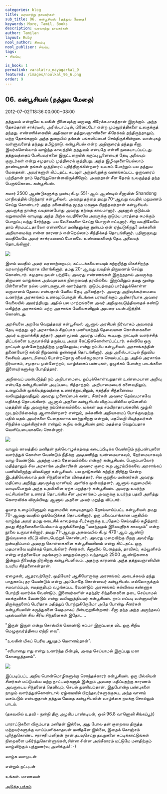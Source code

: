 ```yaml
---
categories: blog
title: வரலாற்று நாயகர்கள்
sub_title: 06. கன்பூசியஸ் (தத்துவ மேதை)
keywords: More, Tamil, Books
description: வரலாற்று நாயகர்கள்
author: Tamilan
layout: Ruby
nool_author: சிலம்பு
nool_publiser: சிலம்பு
tags:
- சிலம்பு

is_book: 1
permalink: varalatru_nayagarkal_9
featured: /images/noolkal_96_6.png
order: 9
---
```



## 06. கன்பூசியஸ் (தத்துவ மேதை)

2012-07-02T18:36:00.000+08:00

தத்துவம் என்றாலே உலகின் நினைவுக்கு வருவது கிரேக்கமாகத்தான் இருக்கும். அந்த தேசம்தான் சாக்ரடீஸ், அரிஸ்டாட்டில், பிளேட்டோ என்ற மும்மூர்த்திகளை உலகுக்குத் தந்தது. எண்ணிக்கையில் அதிகமான தத்துவஞானிகளை கிரேக்கம் தந்திருந்தாலும், மற்ற தேசங்களும் அந்த துறையில் தங்கள் பங்களிப்பைச் செய்திருக்கின்றன. வான்புகழ் வள்ளுவனைத் தந்தது தமிழ்நாடு. கன்பூசியஸ் என்ற அறிஞரைத் தந்தது சீனா. இவர்களெல்லாம் வாழ்ந்த காலத்தில் தத்துவம் என்பதே எள்ளி நகையாடப்பட்டது. தத்துவத்தைப் பேசியவர்களை இருட்டறையில் கருப்பு பூனையைத் தேடி அலையும் குருடர்கள் என்று சமுதாயம் முத்திரைக் குத்தியது. அந்த இழிவுகளையெல்லாம் தாண்டிதான் தங்கள் முத்திரைப் பதித்திருக்கின்றனர் உலகம் போற்றும் பல தத்துவ மேதைகள். அவர்களுள் கிட்டதட்ட கடவுள் அந்தஸ்துக்கு வணங்கப்பட்ட ஒருவரைப் பற்றிதான் நாம் தெரிந்துகொள்ளவிருக்கிறோம். அவர்தான் சீன தேசம் உலகுத்தத் தந்த பெருங்கொடை கன்பூசியஸ்.

சுமார் 2500 ஆண்டுகளுக்கு முன்பு கி.மு 551-ஆம் ஆண்டில் சீனாவின் Shandong மாநிலத்தில் பிறந்தார் கன்பூசியஸ். அவரது தந்தை தமது 70-ஆவது வயதில் மறுமணம் செய்து கொண்டார் அந்த மனைவிக்கு மூத்த மகனாக பிறந்தவர்தான் கன்பூசியஸ். அவருக்கு நான்கு வயதானபோது அவரது தந்தை காலமானார். அதனால் குடும்பம் வறுமையில் வாடியது அந்த பிஞ்சு வயதிலேயே அவருக்கு குடும்ப பாரத்தை சுமக்கும் பொறுப்பு வந்து சேர்ந்தது. பல வேலைகளை செய்து பொருள் ஈட்டினார். சிறு வயதிலேயே தாம் சிரமபட்டதாலோ என்னவோ மனிதனுக்கு துன்பம் ஏன் ஏற்படுகிறது? மக்களின் அறியாமைக்கு என்ன காரணம் என்றெல்லாம் சிந்திக்கத் தொடங்கினார். பதினாறாவது வயதிலேயே அவர் சாக்ரடீஸைப் போலவே உண்மைகளைத் தேடி அலையத் தொடங்கினார்.

![](http://4.bp.blogspot.com/-kAqD9MqzD2U/T_AFBq5QllI/AAAAAAAAB3g/s1WisBP3DbM/s320/chinese-confucius.png)

இளம் வயதில் அவர் வரலாற்றையும், கட்டடக்கலையையும் கற்றறிந்து மிகச்சிறந்த வரலாற்றாசிரியராக விளங்கினார். தமது 20-ஆவது வயதில் திருமணம் செய்து கொண்டார். சமுதாய நலன் பற்றியே அவரது எண்ணங்கள் இருந்ததால் அவருக்கு திருமண வாழ்க்கை அவ்வுளவாக நிறைவைத் தரவில்லை. இருப்பினும் தமது மூன்று பிள்ளைகளை நல்ல பண்புகளுடன் வளர்த்தார். குடும்பத்தைப் பார்த்துக்கொள்ள வருமானம் தேவை என்பதால் வேலை தேடி அலைந்தார். அவரது அறிவுக்கூர்மையை உணர்ந்த அரசாங்கம் உணவுப்பொருள் கிடங்கை பராமரிக்கும் அதிகாரியாக அவரை வேலையில் அமர்த்தியது. அதில் பல மாற்றங்களை அவர் அறிமுகபடுத்தியதைக் கண்டு மகிழ்ந்த அரசாங்கம் மற்ற அரசாங்க வேலைகளிலும் அவரை பயன்படுத்திக் கொண்டது.

அரசியலை அறவே வெறுத்தவர் கன்பூசியஸ் ஆனால் அரசியல் நிர்வாகம் அவரைத் தேடி வந்தது. ஓர் அரசாங்கம் சிறப்பாக பணியாற்றத் தேவையான கொள்கைகளை அவர் உருவாக்கித் தந்தார் அதன் மூலம் அவரது மதிப்பு கூடியது. நாட்டின் வளர்ச்சித் திட்டங்களை உருவாக்கித் தரும்படி அவர் கேட்டுக்கொள்ளப்பட்டார். கல்வியே ஒரு நாட்டின் முன்னேற்றத்திற்கு முதுகெலும்பு என்று நம்பிய கன்பூசியஸ் அரசாங்கத்தின் துணையோடு கல்வி நிறுவனம் ஒன்றைத் தொடங்கினார். அது அரிஸ்டாட்டில் நிறுவிய லைசியம் அகாடமியைப் போன்றதொரு கலைக்கழகமாக செயல்பட்டது. அதில் அரசாங்க நிர்வாகம், சமுதாய முன்னேற்றம், வாழ்க்கைப் பண்புகள், ஒழுக்கம் போன்ற பாடங்களை இளையர்களுக்கு போதித்தார்.

அறிவைப் பயன்படுத்தி நம் அறியாமையை ஒப்புக்கொள்வதுதான் உண்மையான அறிவு என்பதே கன்பூசியஸின் அடிப்படை சித்தாந்தம். அறியாமையைக் களைவதிலும், உழைப்பின் முக்கியத்துவத்தை உணர்த்துவதிலும், சுதந்திர சிந்தனையை வலியுறுத்துவதிலும் அவரது முனைப்பைக் கண்ட சீனர்கள் அவரை தெய்வமாகவே மதிக்கத் தொடங்கினர். ஆனால் அதனை கன்பூசியஸ் விரும்பவில்லை ஏனெனில் மதத்தின் மீது அவருக்கு நம்பிக்கையில்லை. மக்கள் மத சம்பிராதாயங்களில் மூழ்கி மூடநம்பிக்கைக்கு ஆளாகின்றனர் என்றும், மக்களின் அறியாமைப் போக்குவதற்கு பதில் மதம் அவர்களை பேதைகளாக மாற்றுகிறது என்றும், மதவெறி பிடித்தவர்கள் சிந்திக்க மறுக்கிறார்கள் என்றும் கூறிய கன்பூசியஸ் தாம் மதத்தை வெறுப்பதாக வெளிப்படையாகவே சொன்னார்.

![](http://4.bp.blogspot.com/-BQylDpTDd3Y/T_AFQESIwHI/AAAAAAAAB3w/ArZDE-35HHE/s320/Confucius.jpg)

வாழும் காலத்தில் மனிதன் நல்லொழுக்கத்தை கடைப்பிடிக்க வேண்டும் நற்பண்புகளை வளர்த்துக் கொள்ள வேண்டும் நீதிக்கு அடிபணிந்து உண்மையாகவும், நேர்மையாகவும் வாழ வேண்டும். அதற்கு மதம் தேவையில்லை என்றார் கன்பூசியஸ். பெரும்பாலோர் மதித்தாலும் சில அரசாங்க அதிகாரிகள் அவரை குறை கூற ஆரம்பிக்கவே அரசாங்கப் பணியிலிருந்து விலகினார் கன்பூசியஸ். பல நாடுகளில் சுற்றித் திரிந்து சென்ற இடத்திலெல்லாம் தன் சிந்தனைகளை விதைத்தார். சில குறுநில மன்னர்கள் அவரது மதிப்பை அறிந்து அவருக்கு மானியம் அளிக்க முன்வந்தனர். ஆனால் வறுமையில் வாடியபோதும் அந்த உதவிகளை ஏற்க மறுத்தார் கன்பூசியஸ். அவரது உயர்ந்த லட்சியங்களை உணரத் தொடங்கிய சீன அரசாங்கம் அவருக்கு உயர்ந்த பதவி அளித்து கெளரவிக்க விரும்பியது ஆனால் அதனை அவர் மறுத்து விட்டார்.

ஓயாத உழைப்பினாலும் வறுமையில் வாடியதாலும் நோய்வாய்ப்பட்ட கன்பூசியஸ் தமது 70-ஆவது வயதில் ஓய்வெடுக்கத் தொடங்கினார். ஒரு மலைப்பாங்கான பகுதியில் வாழ்ந்த அவர் தமது கடைசிக் காலத்தை சீடர்களுக்கு உபதேசம் செய்வதில் கழித்தார். தமது சிந்தனைகளையெல்லாம் ஒருங்கினைத்து "வசந்தமும் இலையுதிர்க் காலமும்" என்ற நூலை உருவாக்கினார். தமது 71-ஆவது அகவையில் கி.மு 479-ஆம் ஆண்டு இவ்வுலகை விட்டு விடைபெற்றுக் கொண்டார். அவரது மறைவிற்கு பிறகு அவர்மீது நன்மதிப்பால் அவரது கொள்கைகளை கன்பூசியனிஸம் என்று கிட்டதட்ட ஒரு மதமாகவே மதிக்கத் தொடங்கினர் சீனர்கள். சீனாவில் பெளத்தம், தாவிசம், கம்யூனிசம் என்று எத்தனையோ மதங்களும் மாறுதல்களும் வந்தாலும் 2500 ஆண்டுகளாக இன்றும் நிலைத்து நிற்கிறது கன்பூசியனிஸம். அதற்கு காரணம் அந்த தத்துவஞானியின் உயரிய சிந்தனைகள்தான்.

ஏழைகள், ஆதரவற்றோர், முதியோர் ஆகியோருக்கு அரசாங்கம் அடைக்கலம் தந்து பாதுகாப்பு தர வேண்டும் என்று அப்போதே சொன்னவர் கன்பூசியஸ். எல்லோருக்கும் சமவாய்ப்பும், சமதகுதியும் வழங்கப்பட வேண்டும் அரசாங்கம் கல்வியை கண்ணாக போற்றி வளர்க்க வேண்டும், இளையர்களின் சுதந்திர சிந்தனைகளை தடை செய்யாமல் ஊக்குவிக்க வேண்டும் என்று வலியுறுத்தியவர் கன்பூசியஸ். நாம் எப்படி வள்ளுவரின் திருக்குறளைப் பெரிதாக மதித்துப் போற்றுகிறோமோ அதே போன்று சீனர்கள் கன்பூசியஸின் கருத்துகளை வேதமாகப் பின்பற்றுகின்றனர். சீனா தந்த அந்த அருந்தவப் புதல்வனின் சில சீரிய சிந்தனைகள் இதோ.....

"இருள் இருள் என்று சொல்லிக் கொண்டு சும்மா இருப்பதை விட ஒரு சிறிய மெழுகுவர்த்தியை ஏற்றி வை".

"உலகின் மிகப் பெரிய ஆயுதம் மெளனம்தான்".

"சரியானது எது என்று உணர்ந்த பின்பும், அதை செய்யாமல் இருப்பது மகா கோழைத்தனம்".

![](http://3.bp.blogspot.com/-WDLxTMORPs8/T_AFI4gmdUI/AAAAAAAAB3o/QEog-BaiWDI/s320/Confucius+551+Bc+479+Bc+-+Confucius+-+Famous+Personalities.jpg)

இப்படிப்பட்ட அறிய பொன்மொழிகளுக்கு சொந்தக்காரர் கன்பூசியஸ். ஒரு பில்லியன் சீனர்கள் மட்டுமல்ல மற்ற நாட்டவர்களும் இன்றும் அவரை மதிப்பதற்கு காரணம் அவருடைய சிந்தனைத் தெளிவும், செயல் துணிவும்தான். இதுபோன்ற பண்புகளை நாமும் வளர்த்துக்கொண்டால் ஏழ்மையில் பிறந்தவர்களுக்குகூட அந்த வானம் வசப்படும் என்பதுதான் தத்துவ மேதை கன்பூசியஸின் வாழ்க்கை நமக்கு சொல்லும் பாடம்.

(தகவலில் உதவி - நன்றி திரு.அழகிய பாண்டியன், ஒலி 96.8 வானொலி சிங்கப்பூர்)

பாராட்டுகளை விரும்பாத மனிதன் இல்லை, அது போல தன் குறையை திருத்த மற்றவர்களுக்கு வாய்ப்பளிக்காதவன் மனிதனே இல்லை, இதைக் கொஞ்சம் புரிந்துகொண்ட சராசரி மனிதன் நான்.தயவுசெய்து தவறுகளை சுட்டிக்காட்டுங்கள் நிறைகளை பகிர்ந்துகொள்ளுங்கள்,சின்ன சின்ன அங்கீகாரம் மட்டுமே மனதிற்கும் வாழ்விற்கும் புத்துணர்வு அளிக்கும்! :-)

வாழ்க வளமுடன்

என்றும் நட்புடன்

உங்கள். மாணவன்

[அடுத்த பக்கம்](varalatru_nayagarkal_10)
